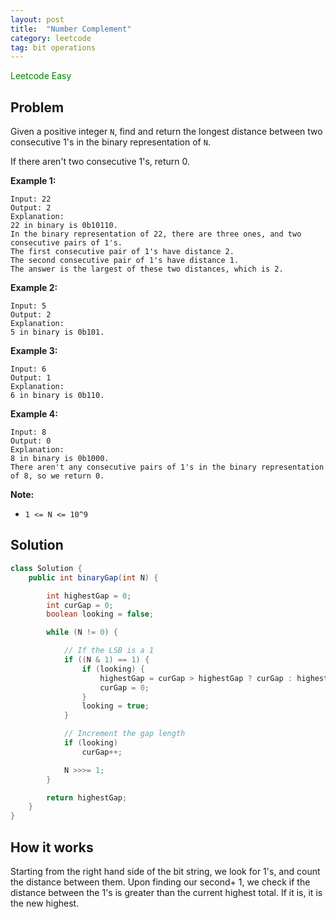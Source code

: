 ```yaml
---
layout: post
title:  "Number Complement"
category: leetcode
tag: bit operations
---
```


<span style="color:green;">Leetcode Easy</span>

## Problem

Given a positive integer `N`, find and return the longest distance between two consecutive 1's in the binary representation of `N`.

If there aren't two consecutive 1's, return 0.

**Example 1:**

```
Input: 22
Output: 2
Explanation:
22 in binary is 0b10110.
In the binary representation of 22, there are three ones, and two consecutive pairs of 1's.
The first consecutive pair of 1's have distance 2.
The second consecutive pair of 1's have distance 1.
The answer is the largest of these two distances, which is 2.
```

**Example 2:**

```
Input: 5
Output: 2
Explanation:
5 in binary is 0b101.
```

**Example 3:**

```
Input: 6
Output: 1
Explanation:
6 in binary is 0b110.
```

**Example 4:**

```
Input: 8
Output: 0
Explanation:
8 in binary is 0b1000.
There aren't any consecutive pairs of 1's in the binary representation of 8, so we return 0.
```



**Note:**

- `1 <= N <= 10^9`



## Solution

```java
class Solution {
    public int binaryGap(int N) {

        int highestGap = 0;
        int curGap = 0;
        boolean looking = false;

        while (N != 0) {

            // If the LSB is a 1
            if ((N & 1) == 1) {
                if (looking) {
                    highestGap = curGap > highestGap ? curGap : highestGap;
                    curGap = 0;
                }
                looking = true;
            }

            // Increment the gap length
            if (looking)
                curGap++;

            N >>>= 1;
        }

        return highestGap;
    }
}
```

## How it works

Starting from the right hand side of the bit string, we look for 1's, and count the distance between them. Upon finding our second+ 1, we check if the distance between the 1's is greater than the current highest total. If it is, it is the new highest.
